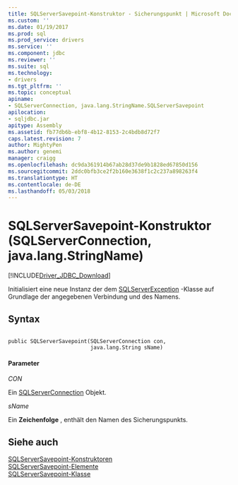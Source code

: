 ```yaml
---
title: SQLServerSavepoint-Konstruktor - Sicherungspunkt | Microsoft Docs
ms.custom: ''
ms.date: 01/19/2017
ms.prod: sql
ms.prod_service: drivers
ms.service: ''
ms.component: jdbc
ms.reviewer: ''
ms.suite: sql
ms.technology:
- drivers
ms.tgt_pltfrm: ''
ms.topic: conceptual
apiname:
- SQLServerConnection, java.lang.StringName.SQLServerSavepoint
apilocation:
- sqljdbc.jar
apitype: Assembly
ms.assetid: fb77db6b-ebf8-4b12-8153-2c4bdb8d72f7
caps.latest.revision: 7
author: MightyPen
ms.author: genemi
manager: craigg
ms.openlocfilehash: dc9da361914b67ab28d37de9b1828ed67850d156
ms.sourcegitcommit: 2ddc0bfb3ce2f2b160e3638f1c2c237a898263f4
ms.translationtype: HT
ms.contentlocale: de-DE
ms.lasthandoff: 05/03/2018
---
```

# <a name="sqlserversavepoint-constructor-sqlserverconnection-javalangstringname"></a>SQLServerSavepoint-Konstruktor (SQLServerConnection, java.lang.StringName)
[!INCLUDE[Driver_JDBC_Download](../../../includes/driver_jdbc_download.md)]

  Initialisiert eine neue Instanz der dem [SQLServerException](../../../connect/jdbc/reference/sqlserverexception-class.md) -Klasse auf Grundlage der angegebenen Verbindung und des Namens.  
  
## <a name="syntax"></a>Syntax  
  
```  
  
public SQLServerSavepoint(SQLServerConnection con,  
                          java.lang.String sName)  
```  
  
#### <a name="parameters"></a>Parameter  
 *CON*  
  
 Ein [SQLServerConnection](../../../connect/jdbc/reference/sqlserverconnection-class.md) Objekt.  
  
 *sName*  
  
 Ein **Zeichenfolge** , enthält den Namen des Sicherungspunkts.  
  
## <a name="see-also"></a>Siehe auch  
 [SQLServerSavepoint-Konstruktoren](../../../connect/jdbc/reference/sqlserversavepoint-constructors.md)   
 [SQLServerSavepoint-Elemente](../../../connect/jdbc/reference/sqlserversavepoint-members.md)   
 [SQLServerSavepoint-Klasse](../../../connect/jdbc/reference/sqlserversavepoint-class.md)  
  
  
